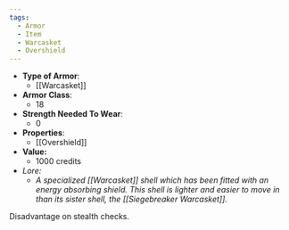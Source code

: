 ```yaml
---
tags:
  - Armor
  - Item
  - Warcasket
  - Overshield
---
```

- __Type of Armor__:
	* [[Warcasket]]
- __Armor Class__:
	* 18
- __Strength Needed To Wear__:
	* 0
- __Properties__:
	* [[Overshield]]
- **Value:**
	- 1000 credits
- *Lore:*
	- *A specialized [[Warcasket]] shell which has been fitted with an energy absorbing shield. This shell is lighter and easier to move in than its sister shell, the [[Siegebreaker Warcasket]].*

Disadvantage on stealth checks.